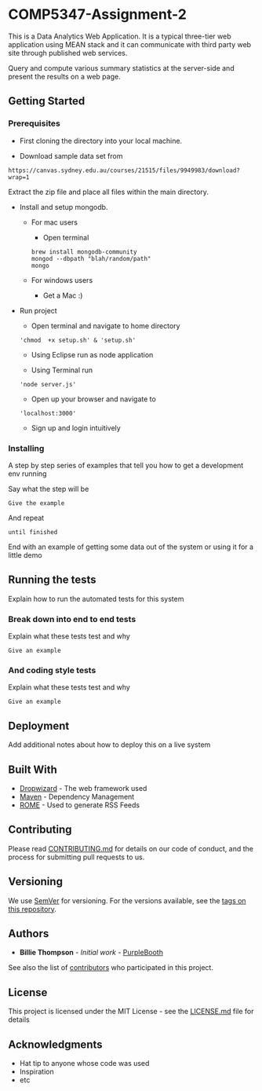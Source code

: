 # COMP5347-Assignment-2

This is a Data Analytics Web Application.  It is a typical three-tier web application using MEAN stack and it can communicate with third party web site through published web services.

Query and compute various summary statistics at the server-side and present the results on a web page.

## Getting Started

### Prerequisites

- First cloning the directory into your local machine.

- Download sample data set from 
```
https://canvas.sydney.edu.au/courses/21515/files/9949983/download?wrap=1
```
Extract the zip file and place all files within the main directory.

- Install and  setup mongodb.

  - For mac users

    - Open terminal
    ```
    brew install mongodb-community
    mongod --dbpath "blah/random/path"
    mongo
    ```
  - For windows users

    - Get a Mac :)

- Run project

  - Open terminal and navigate to home directory   
  ```
  'chmod  +x setup.sh' & 'setup.sh'
  ```
  
  - Using Eclipse run as node application

  - Using Terminal run 
  ```
  'node server.js'
  ```
  
  - Open up your browser and  navigate to  
  ```
  'localhost:3000'
  ```
  
  - Sign up and login intuitively

### Installing

A step by step series of examples that tell you how to get a development env running

Say what the step will be

```
Give the example
```

And repeat

```
until finished
```

End with an example of getting some data out of the system or using it for a little demo

## Running the tests

Explain how to run the automated tests for this system

### Break down into end to end tests

Explain what these tests test and why

```
Give an example
```

### And coding style tests

Explain what these tests test and why

```
Give an example
```

## Deployment

Add additional notes about how to deploy this on a live system

## Built With

* [Dropwizard](http://www.dropwizard.io/1.0.2/docs/) - The web framework used
* [Maven](https://maven.apache.org/) - Dependency Management
* [ROME](https://rometools.github.io/rome/) - Used to generate RSS Feeds

## Contributing

Please read [CONTRIBUTING.md](https://gist.github.com/PurpleBooth/b24679402957c63ec426) for details on our code of conduct, and the process for submitting pull requests to us.

## Versioning

We use [SemVer](http://semver.org/) for versioning. For the versions available, see the [tags on this repository](https://github.com/your/project/tags). 

## Authors

* **Billie Thompson** - *Initial work* - [PurpleBooth](https://github.com/PurpleBooth)

See also the list of [contributors](https://github.sydney.edu.au/COMP5347-2020/COMP5347-Assignment-2/graphs/contributors) who participated in this project.

## License

This project is licensed under the MIT License - see the [LICENSE.md](LICENSE.md) file for details

## Acknowledgments

* Hat tip to anyone whose code was used
* Inspiration
* etc
